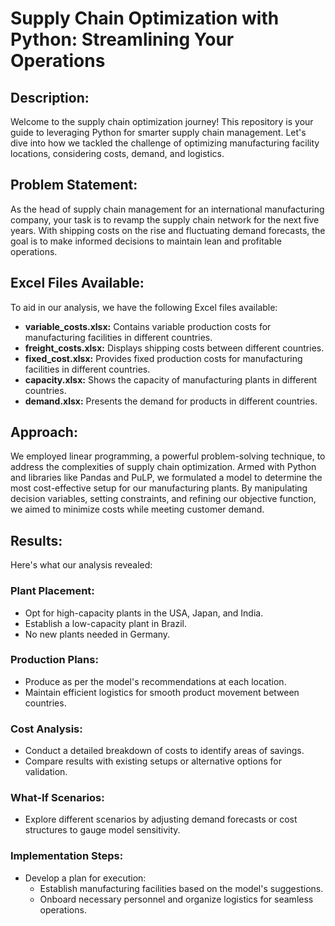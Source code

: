 # Supply Chain Optimization with Python: Streamlining Your Operations

## Description:
Welcome to the supply chain optimization journey! This repository is your guide to leveraging Python for smarter supply chain management. Let's dive into how we tackled the challenge of optimizing manufacturing facility locations, considering costs, demand, and logistics.

## Problem Statement:
As the head of supply chain management for an international manufacturing company, your task is to revamp the supply chain network for the next five years. With shipping costs on the rise and fluctuating demand forecasts, the goal is to make informed decisions to maintain lean and profitable operations.

## Excel Files Available:
To aid in our analysis, we have the following Excel files available:

- **variable_costs.xlsx:** Contains variable production costs for manufacturing facilities in different countries.
- **freight_costs.xlsx:** Displays shipping costs between different countries.
- **fixed_cost.xlsx:** Provides fixed production costs for manufacturing facilities in different countries.
- **capacity.xlsx:** Shows the capacity of manufacturing plants in different countries.
- **demand.xlsx:** Presents the demand for products in different countries.

## Approach:
We employed linear programming, a powerful problem-solving technique, to address the complexities of supply chain optimization. Armed with Python and libraries like Pandas and PuLP, we formulated a model to determine the most cost-effective setup for our manufacturing plants. By manipulating decision variables, setting constraints, and refining our objective function, we aimed to minimize costs while meeting customer demand.

## Results:
Here's what our analysis revealed:

### Plant Placement:
- Opt for high-capacity plants in the USA, Japan, and India.
- Establish a low-capacity plant in Brazil.
- No new plants needed in Germany.

### Production Plans:
- Produce as per the model's recommendations at each location.
- Maintain efficient logistics for smooth product movement between countries.

### Cost Analysis:
- Conduct a detailed breakdown of costs to identify areas of savings.
- Compare results with existing setups or alternative options for validation.

### What-If Scenarios:
- Explore different scenarios by adjusting demand forecasts or cost structures to gauge model sensitivity.

### Implementation Steps:
- Develop a plan for execution:
  - Establish manufacturing facilities based on the model's suggestions.
  - Onboard necessary personnel and organize logistics for seamless operations.
